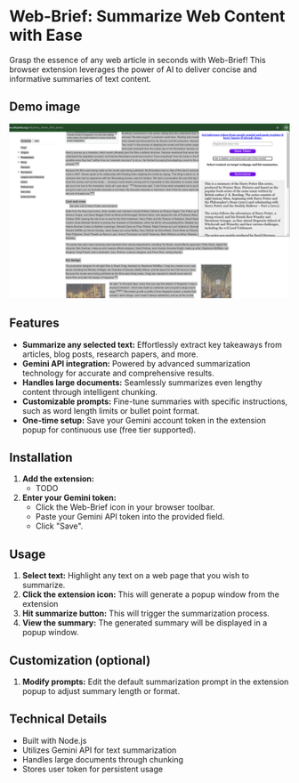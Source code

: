 # Web-Brief: Summarize Web Content with Ease

Grasp the essence of any web article in seconds with Web-Brief! This browser extension leverages the power of AI to deliver concise and informative summaries of text content.

## Demo image

![Demo](UI.png)

## Features

- **Summarize any selected text:** Effortlessly extract key takeaways from articles, blog posts, research papers, and more.
- **Gemini API integration:** Powered by advanced summarization technology for accurate and comprehensive results.
- **Handles large documents:** Seamlessly summarizes even lengthy content through intelligent chunking.
- **Customizable prompts:** Fine-tune summaries with specific instructions, such as word length limits or bullet point format.
- **One-time setup:** Save your Gemini account token in the extension popup for continuous use (free tier supported).

## Installation

1. **Add the extension:**
   - TODO
2. **Enter your Gemini token:**
   - Click the Web-Brief icon in your browser toolbar.
   - Paste your Gemini API token into the provided field.
   - Click "Save".

## Usage

1. **Select text:** Highlight any text on a web page that you wish to summarize.
2. **Click the extension icon:** This will generate a popup window from the extension
3. **Hit summarize button:** This will trigger the summarization process.
4. **View the summary:** The generated summary will be displayed in a popup window.

## Customization (optional)

1. **Modify prompts:** Edit the default summarization prompt in the extension popup to adjust summary length or format.

## Technical Details

- Built with Node.js
- Utilizes Gemini API for text summarization
- Handles large documents through chunking
- Stores user token for persistent usage
